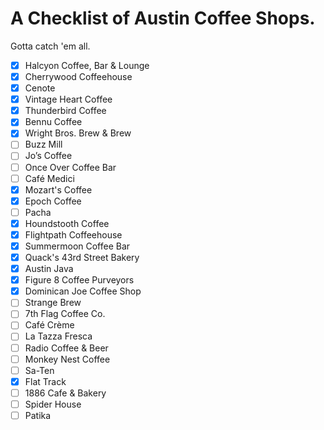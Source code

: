 # A Checklist of Austin Coffee Shops.

Gotta catch 'em all.

- [x] Halcyon Coffee, Bar & Lounge
- [x] Cherrywood Coffeehouse
- [x] Cenote
- [x] Vintage Heart Coffee
- [x] Thunderbird Coffee
- [x] Bennu Coffee
- [x] Wright Bros. Brew & Brew
- [ ] Buzz Mill
- [ ] Jo’s Coffee
- [ ] Once Over Coffee Bar
- [ ] Café Medici
- [x] Mozart's Coffee
- [x] Epoch Coffee
- [ ] Pacha
- [x] Houndstooth Coffee
- [x] Flightpath Coffeehouse
- [x] Summermoon Coffee Bar
- [x] Quack's 43rd Street Bakery
- [x] Austin Java
- [x] Figure 8 Coffee Purveyors
- [x] Dominican Joe Coffee Shop
- [ ] Strange Brew
- [ ] 7th Flag Coffee Co.
- [ ] Café Crème
- [ ] La Tazza Fresca
- [ ] Radio Coffee & Beer
- [ ] Monkey Nest Coffee
- [ ] Sa-Ten
- [x] Flat Track
- [ ] 1886 Cafe & Bakery
- [ ] Spider House
- [ ] Patika